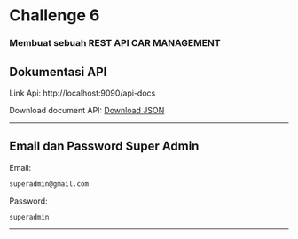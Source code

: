 # **Challenge 6**
### Membuat sebuah REST API CAR MANAGEMENT

## Dokumentasi API
Link Api: http://localhost:9090/api-docs

Download document API:
[Download JSON](swagger.json)



---

## Email dan Password Super Admin
Email:
```sh
superadmin@gmail.com
```
Password:
```sh
superadmin
```
---
